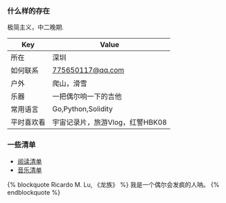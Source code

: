 ### 什么样的存在
极简主义，中二晚期.

| Key      | Value |
| ----------- | ----------- |
| 所在      | 深圳       |
|如何联系|775650117@qq.com|
| 户外   | 爬山，滑雪        |
| 乐器   | 一把偶尔响一下的吉他       |
| 常用语言      | Go,Python,Solidity       |
| 平时喜欢看      | 宇宙记录片，旅游Vlog，红警HBK08       |


### 一些清单
- [阅读清单](https://atlantic-gull-726.notion.site/658a3e55b3bd4ca3b212beb7438a5c5e)
- [音乐清单](https://music.163.com/playlist?id=7502042039&userid=1419114645)



{% blockquote Ricardo M. Lu, 《龙族》 %}
我是一个偶尔会发疯的人呐。
{% endblockquote %}


